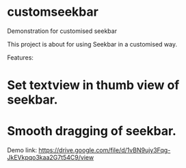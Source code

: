 # customseekbar
Demonstration for customised seekbar

This project is about for using Seekbar in a customised way.

Features:

# Set textview in thumb view of seekbar.
# Smooth dragging of seekbar.

Demo link: https://drive.google.com/file/d/1vBN9ujy3Fqg-JkEVkpqo3kaa2G7t54C9/view

